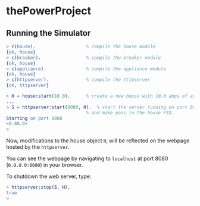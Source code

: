 # thePowerProject

## Running the Simulator
```erlang
> c(house).                   % compile the house module
{ok, house}
> c(breaker).                 % compile the breaker module
{ok, house}
> c(appliance).               % compile the appliance module
{ok, house}
> c(httpserver).              % compile the httpserver
{ok, httpserver}

> H = house:start(10.0).      % create a new house with 10.0 amps of available current
...
> S = httpserver:start(8080, H).  % start the server running on port 8080
                              % and make pass in the house PID.
Starting on port 8080
<0.88.0>
>
```
Now, modifications to the house object `H`, will be reflected on
the webpage hosted by the `httpserver`.

You can see the webpage by navigating to `localhost` at port 8080 
(`0.0.0.0:8080`) in your browser.

To shutdown the web server, type:
``` erlang
> httpserver:stop(S, H).
true
>
```
